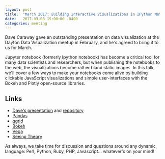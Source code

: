 ```yaml
---
layout: post
title:  "March 2017: Building Interactive Visualizations in IPython Notebook"
date:   2017-03-08 19:00:00 -0400
categories: meeting
---
```


Dave Caraway gave an outstanding presentation on data visualization at the Dayton Data Visualization meetup in February, and he's agreed to bring it to us for March.

Jupyter notebook (formerly Ipython notebook) has become a critical tool for many data scientists and researchers, but when publishing the notebooks to the web, the visualizations become rather bland static images. In this talk, we'll cover a few ways to make your notebooks come alive by building clickable JavaScript visualizations and simple user-interfaces with the Bokeh and Plotly open-source libraries. 

Links
-----

- [Dave's presentation](https://github.com/dwcaraway/jupyter-interactive-talk/blob/master/presentation.ipynb) and [repository](https://github.com/dwcaraway/jupyter-interactive-talk)
- [Pandas](http://pandas.pydata.org/)
- [qgrid](http://qgrid.readthedocs.io/en/latest/)
- [Bokeh](http://bokeh.pydata.org/en/latest/)
- [Vega](https://vega.github.io/vega/)
- [Seeing Theory](http://students.brown.edu/seeing-theory/)

As always, we take time for discussion and questions around any dynamic language: Perl, Python, Ruby, PHP, Javascript... whatever's on your mind!
